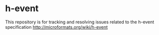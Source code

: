 # h-event
This repository is for tracking and resolving issues related to the h-event specification http://microformats.org/wiki/h-event
